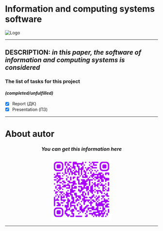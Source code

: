# __Information and computing systems software__
![Logo](https://i.pinimg.com/originals/6a/20/51/6a20516f52fd663ca1f91ab19ff41e2e.jpg)
___
## __DESCRIPTION:__ _in this paper, the software of information and computing systems is considered_


### __The list of tasks for this project__
#### ___(completed/unfulfilled)___
- [X] Report (ДК)
- [X] Presentation (ПЗ)
___

# __About autor__
<h3 align = center> <i><b>You can get this information here</b></i><h3>

<p align = "center">
    <img src="QR-Profile-card-website.png" alt="Girl in a jacket" width="200" height="200">
</p>

___


